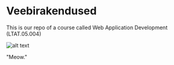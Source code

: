 # Veebirakendused
This is our repo of a course called Web Application Development (LTAT.05.004)

![alt text](https://preview.redd.it/coding-cat-is-raising-your-productivity-3-v0-dtkrm36qtnb81.png?width=640&crop=smart&auto=webp&s=fe95df5239e4525d22e898e8eb68268371b005bd)

"Meow."

